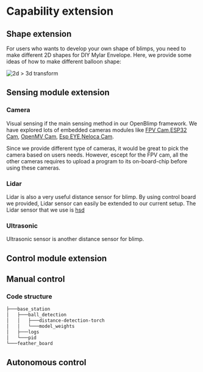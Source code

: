

# Capability extension

## Shape extension

For users who wants to develop your own shape of blimps, you need to make different 2D shapes for DIY Mylar Envelope. Here, we provide some ideas of how to make different balloon shape:

![2d > 3d transform]()

## Sensing module extension

### Camera

Visual sensing if the main sensing method in our OpenBlimp framework. We have explored lots of embedded cameras modules like  [FPV Cam](),[ESP32 Cam](), [OpenMV Cam](), [Esp EYE](),[Neloca Cam](). 

Since we provide different type of cameras, it would be great to pick the camera based on users needs. However, escept for the FPV cam, all the other cameras requires to upload a program to its on-board-chip before using these cameras. 

### Lidar

Lidar is also a very useful distance sensor for blimp. By using control board we provided, Lidar sensor can easily be extended to our current setup. The Lidar sensor that we use is [hsd]() 

### Ultrasonic 

Ultrasonic sensor is another distance sensor for blimp. 

## Control module extension

## Manual control

### Code structure

```bash
├───base_station
│   ├───ball_detection
│   │   ├───distance-detection-torch
│   │   └───model_weights
│   ├───logs
│   └───pid
└───feather_board
```

## Autonomous control



